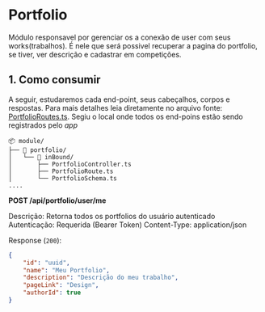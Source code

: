 # Portfolio

Módulo responsavel por gerenciar os a conexão de user com seus works(trabalhos). É nele que será possivel recuperar a pagina do portfolio, se tiver, ver descrição e cadastrar em competições.

## 1. Como consumir

A seguir, estudaremos cada end-point, seus cabeçalhos, corpos e respostas. Para mais detalhes leia diretamente no arquivo fonte: [PortfolioRoutes.ts](../../src/modules/portfolio/inBound/PortfolioRoute.ts).
Segiu o local onde todos os end-poins estão sendo registrados pelo *app*

```shell
📦 module/
├── 📁 portfolio/
│   └── 📁 inBound/
│       ├── PortfolioController.ts
│       ├── PortfolioRoute.ts
│       └── PortfolioSchema.ts
....
```
<!-- **POST /api/portfolio**

Descrição: Cria um novo portfolio para o usuário autenticado
Autenticação: Requerida (Bearer Token)
Content-Type: application/json

```json
{
    "title": "Meu Portfolio",
    "description": "Descrição do meu trabalho",
    "category": "Design",
    "isPublic": true
}
``` -->

**POST /api/portfolio/user/me**

Descrição: Retorna todos os portfolios do usuário autenticado
Autenticação: Requerida (Bearer Token)
Content-Type: application/json


Response (`200`):
```json
{
    "id": "uuid",
    "name": "Meu Portfolio",
    "description": "Descrição do meu trabalho",
    "pageLink": "Design",
    "authorId": true
}
```
